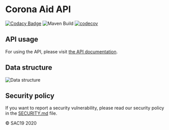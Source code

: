 # Corona Aid API
[![Codacy Badge](https://api.codacy.com/project/badge/Grade/648ad20c31b841d684a5d03b2e93c798)](https://app.codacy.com/gh/StudentsAgainstCovid19/corona-aid-api?utm_source=github.com&utm_medium=referral&utm_content=StudentsAgainstCovid19/corona-aid-api&utm_campaign=Badge_Grade_Dashboard)
![Maven Build](https://github.com/StudentsAgainstCovid19/corona-aid-api/workflows/Maven%20Build/badge.svg)
[![codecov](https://codecov.io/gh/StudentsAgainstCovid19/corona-aid-api/branch/master/graph/badge.svg)](https://codecov.io/gh/StudentsAgainstCovid19/corona-aid-api)

## API usage
For using the API, please visit [the API documentation](https://api.sac19.jatsqi.com/swagger-ui.html).

## Data structure
![Data structure](./blob/master/media/er_diagram.png "Data structure")

## Security policy
If you want to report a security vulnerability, please read our security policy in the [SECURITY.md](./blob/master/SECURITY.md) file.

© SAC19 2020